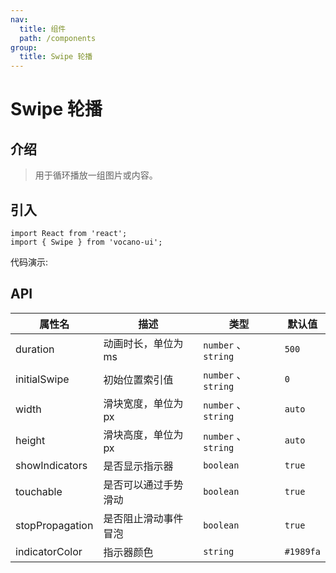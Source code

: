 ```yaml
---
nav:
  title: 组件
  path: /components
group:
  title: Swipe 轮播
---
```


# Swipe 轮播
## 介绍

> 用于循环播放一组图片或内容。

## 引入

```tsx | pure
import React from 'react';
import { Swipe } from 'vocano-ui';
```

代码演示:

<code src="../../../example/Swipe/index.tsx" hideActions='["CSB"]'></code>

<!-- <API src="./index.tsx" exports='["default"]'></API> -->
## API

| 属性名     | 描述         | 类型                                         | 默认值    |
| ---------- | ------------ | -------------------------------------------- | --------- |
| duration | 动画时长，单位为 ms | `number` 、 `string`                                 | `500`      |
| initialSwipe | 初始位置索引值 | `number` 、 `string` | `0` |
| width | 滑块宽度，单位为 px | `number` 、 `string` | `auto` |
| height | 滑块高度，单位为 px | `number` 、 `string` | `auto` |
| showIndicators | 是否显示指示器 | `boolean` | `true` |
| touchable | 是否可以通过手势滑动 | `boolean` | `true` |
| stopPropagation | 是否阻止滑动事件冒泡 | `boolean` | `true` |
| indicatorColor | 指示器颜色 | `string` | `#1989fa` |
